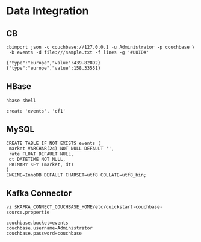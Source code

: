 # Data Integration

## CB
```
cbimport json -c couchbase://127.0.0.1 -u Administrator -p couchbase \
 -b events -d file:///sample.txt -f lines -g '#UUID#'
```

```
{"type":"europe","value":439.82892}
{"type":"europe","value":158.33551}
```

## HBase

```
hbase shell
```

```
create 'events', 'cf1'
```

## MySQL

```
CREATE TABLE IF NOT EXISTS events (
 market VARCHAR(24) NOT NULL DEFAULT '',
 rate FLOAT DEFAULT NULL,
 dt DATETIME NOT NULL,
 PRIMARY KEY (market, dt)
)
ENGINE=InnoDB DEFAULT CHARSET=utf8 COLLATE=utf8_bin;
```

## Kafka Connector


```
vi $KAFKA_CONNECT_COUCHBASE_HOME/etc/quickstart-couchbase-source.propertie
```
```
couchbase.bucket=events
couchbase.username=Administrator
couchbase.password=couchbase
```
